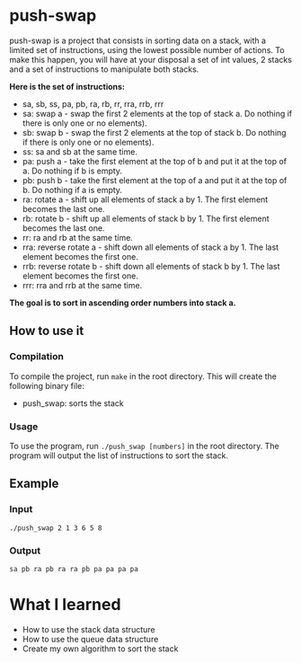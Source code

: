 # push-swap

push-swap is a project that consists in sorting data on a stack, with a limited set of instructions, using the lowest
possible number of actions. To make this happen, you will have at your disposal a set of int values, 2 stacks and a set
of instructions to manipulate both stacks.

**Here is the set of instructions:**

* sa, sb, ss, pa, pb, ra, rb, rr, rra, rrb, rrr
* sa: swap a - swap the first 2 elements at the top of stack a. Do nothing if there is only one or no elements).
* sb: swap b - swap the first 2 elements at the top of stack b. Do nothing if there is only one or no elements).
* ss: sa and sb at the same time.
* pa: push a - take the first element at the top of b and put it at the top of a. Do nothing if b is empty.
* pb: push b - take the first element at the top of a and put it at the top of b. Do nothing if a is empty.
* ra: rotate a - shift up all elements of stack a by 1. The first element becomes the last one.
* rb: rotate b - shift up all elements of stack b by 1. The first element becomes the last one.
* rr: ra and rb at the same time.
* rra: reverse rotate a - shift down all elements of stack a by 1. The last element becomes the first one.
* rrb: reverse rotate b - shift down all elements of stack b by 1. The last element becomes the first one.
* rrr: rra and rrb at the same time.

**The goal is to sort in ascending order numbers into stack a.**

## How to use it

### Compilation

To compile the project, run `make` in the root directory. This will create the following binary file:

* push_swap: sorts the stack

### Usage

To use the program, run `./push_swap [numbers]` in the root directory. The program will output the list of instructions
to sort the stack.

## Example

### Input

`./push_swap 2 1 3 6 5 8`

### Output

`sa pb ra pb ra ra pb pa pa pa pa`

# What I learned

* How to use the stack data structure
* How to use the queue data structure
* Create my own algorithm to sort the stack





